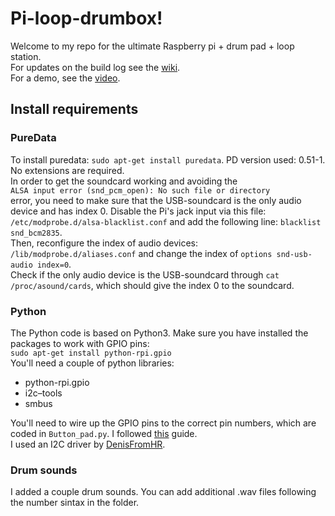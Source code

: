 # Pi-loop-drumbox!
Welcome to my repo for the ultimate Raspberry pi + drum pad + loop station.  
For updates on the build log see the [wiki](https://github.com/roberthofman/piloopdrumbox/wiki).   
For a demo, see the [video](https://www.youtube.com/watch?v=OCAQdhkNPjU&t=1s).

## Install requirements
### PureData
To install puredata: `sudo apt-get install puredata`. PD version used: 0.51-1.  
No extensions are required.  
In order to get the soundcard working and avoiding the  
`ALSA input error (snd_pcm_open): No such file or directory`  
error, you need to make sure that the USB-soundcard is the only audio device and has index 0. Disable the Pi's jack input via this file: `/etc/modprobe.d/alsa-blacklist.conf` and add the following line: `blacklist snd_bcm2835`.   
Then, reconfigure the index of audio devices: `/lib/modprobe.d/aliases.conf` and change the index of `options snd-usb-audio index=0`.  
Check if the only audio device is the USB-soundcard through `cat /proc/asound/cards`, which should give the index 0 to the soundcard. 

### Python
The Python code is based on Python3. 
Make sure you have installed the packages to work with GPIO pins:  
`sudo apt-get install python-rpi.gpio`  
You'll need a couple of python libraries:   
* python-rpi.gpio
* i2c–tools
* smbus

You'll need to wire up the GPIO pins to the correct pin numbers, which are coded in `Button_pad.py`. I followed [this](https://learn.sparkfun.com/tutorials/button-pad-hookup-guide?_ga=2.228180057.552363603.1611515792-1928249015.1605036658) guide.  
I used an I2C driver by [DenisFromHR](https://gist.github.com/DenisFromHR/cc863375a6e19dce359d). 

### Drum sounds
I added a couple drum sounds. You can add additional .wav files following the number sintax in the folder. 
